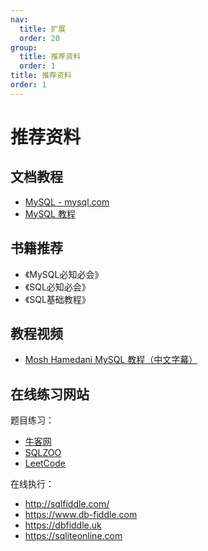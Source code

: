 ```yaml
---
nav:
  title: 扩展
  order: 20
group:
  title: 推荐资料
  order: 1
title: 推荐资料
order: 1
---
```


# 推荐资料

## 文档教程

- [MySQL - mysql.com](https://www.mysql.com/)
- [MySQL 教程](https://www.runoob.com/mysql/mysql-tutorial.html)

## 书籍推荐

- 《MySQL必知必会》
- 《SQL必知必会》
- 《SQL基础教程》

## 教程视频

- [Mosh Hamedani MySQL 教程（中文字幕）](https://www.bilibili.com/video/BV1iJ411m7Fj)

## 在线练习网站

题目练习：

- [牛客网](https://www.nowcoder.com/exam/oj?page=1&tab=SQL%E7%AF%87&topicId=82)
- [SQLZOO](https://sqlzoo.net/wiki/SQL_Tutorial)
- [LeetCode](https://leetcode.cn/problemset/database/)

在线执行：

- http://sqlfiddle.com/
- https://www.db-fiddle.com
- https://dbfiddle.uk
- https://sqliteonline.com